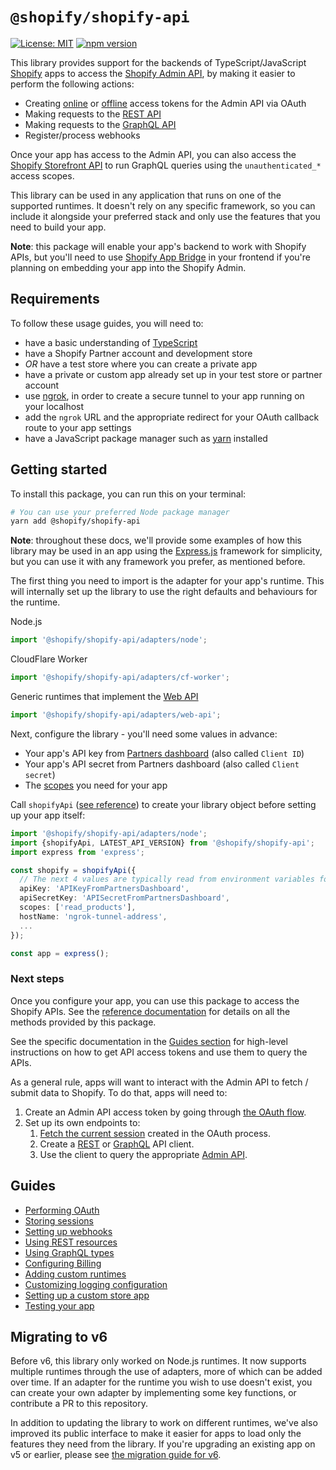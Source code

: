 # `@shopify/shopify-api`

<!-- ![Build Status]() -->

[![License: MIT](https://img.shields.io/badge/License-MIT-green.svg)](../../../LICENSE.md)
[![npm version](https://badge.fury.io/js/%40shopify%2Fshopify-api.svg)](https://badge.fury.io/js/%40shopify%2Fshopify-api)

This library provides support for the backends of TypeScript/JavaScript [Shopify](https://www.shopify.com) apps to access the [Shopify Admin API](https://shopify.dev/docs/api/admin), by making it easier to perform the following actions:

- Creating [online](https://shopify.dev/docs/apps/auth/access-token-types/online) or [offline](https://shopify.dev/docs/apps/auth/access-token-types/offline) access tokens for the Admin API via OAuth
- Making requests to the [REST API](https://shopify.dev/docs/api/admin/rest/reference)
- Making requests to the [GraphQL API](https://shopify.dev/docs/api/admin/graphql/reference)
- Register/process webhooks

Once your app has access to the Admin API, you can also access the [Shopify Storefront API](https://shopify.dev/docs/api/storefront) to run GraphQL queries using the `unauthenticated_*` access scopes.

This library can be used in any application that runs on one of the supported runtimes. It doesn't rely on any specific framework, so you can include it alongside your preferred stack and only use the features that you need to build your app.

**Note**: this package will enable your app's backend to work with Shopify APIs, but you'll need to use [Shopify App Bridge](https://shopify.dev/docs/apps/tools/app-bridge) in your frontend if you're planning on embedding your app into the Shopify Admin.

## Requirements

To follow these usage guides, you will need to:

- have a basic understanding of [TypeScript](https://www.typescriptlang.org/)
- have a Shopify Partner account and development store
- _OR_ have a test store where you can create a private app
- have a private or custom app already set up in your test store or partner account
- use [ngrok](https://ngrok.com), in order to create a secure tunnel to your app running on your localhost
- add the `ngrok` URL and the appropriate redirect for your OAuth callback route to your app settings
- have a JavaScript package manager such as [yarn](https://yarnpkg.com) installed

## Getting started

To install this package, you can run this on your terminal:

```bash
# You can use your preferred Node package manager
yarn add @shopify/shopify-api
```

**Note**: throughout these docs, we'll provide some examples of how this library may be used in an app using the [Express.js](https://expressjs.com/) framework for simplicity, but you can use it with any framework you prefer, as mentioned before.

The first thing you need to import is the adapter for your app's runtime. This will internally set up the library to use the right defaults and behaviours for the runtime.

<div>Node.js

```ts
import '@shopify/shopify-api/adapters/node';
```

</div><div>CloudFlare Worker

```ts
import '@shopify/shopify-api/adapters/cf-worker';
```

</div>
</div><div>Generic runtimes that implement the <a href="https://developer.mozilla.org/en-US/docs/Web/API">Web API</a>

```ts
import '@shopify/shopify-api/adapters/web-api';
```

</div>

Next, configure the library - you'll need some values in advance:

- Your app's API key from [Partners dashboard](https://www.shopify.com/partners) (also called `Client ID`)
- Your app's API secret from Partners dashboard (also called `Client secret`)
- The [scopes](https://shopify.dev/docs/api/usage/access-scopes) you need for your app

Call `shopifyApi` ([see reference](./docs/reference/shopifyApi.md)) to create your library object before setting up your app itself:

```ts
import '@shopify/shopify-api/adapters/node';
import {shopifyApi, LATEST_API_VERSION} from '@shopify/shopify-api';
import express from 'express';

const shopify = shopifyApi({
  // The next 4 values are typically read from environment variables for added security
  apiKey: 'APIKeyFromPartnersDashboard',
  apiSecretKey: 'APISecretFromPartnersDashboard',
  scopes: ['read_products'],
  hostName: 'ngrok-tunnel-address',
  ...
});

const app = express();
```

### Next steps

Once you configure your app, you can use this package to access the Shopify APIs.
See the [reference documentation](./docs/reference/README.md) for details on all the methods provided by this package.

See the specific documentation in the [Guides section](#guides) for high-level instructions on how to get API access tokens and use them to query the APIs.

As a general rule, apps will want to interact with the Admin API to fetch / submit data to Shopify.
To do that, apps will need to:

1. Create an Admin API access token by going through [the OAuth flow](docs/guides/oauth.md).
1. Set up its own endpoints to:
   1. [Fetch the current session](docs/guides/oauth.md#using-sessions) created in the OAuth process.
   1. Create a [REST](docs/reference/clients/Rest.md) or [GraphQL](docs/reference/clients/Graphql.md) API client.
   1. Use the client to query the appropriate [Admin API](https://shopify.dev/api/admin).

## Guides

- [Performing OAuth](docs/guides/oauth.md)
- [Storing sessions](docs/guides/session-storage.md)
- [Setting up webhooks](docs/guides/webhooks.md)
- [Using REST resources](docs/guides/rest-resources.md)
- [Using GraphQL types](docs/guides/graphql-types.md)
- [Configuring Billing](docs/guides/billing.md)
- [Adding custom runtimes](docs/guides/runtimes.md)
- [Customizing logging configuration](docs/guides/logger.md)
- [Setting up a custom store app](docs/guides/custom-store-app.md)
- [Testing your app](docs/guides/test-helpers.md)

## Migrating to v6

Before v6, this library only worked on Node.js runtimes. It now supports multiple runtimes through the use of adapters, more of which can be added over time.
If an adapter for the runtime you wish to use doesn't exist, you can create your own adapter by implementing some key functions, or contribute a PR to this repository.

In addition to updating the library to work on different runtimes, we've also improved its public interface to make it easier for apps to load only the features they need from the library.
If you're upgrading an existing app on v5 or earlier, please see [the migration guide for v6](docs/migrating-to-v6.md).

